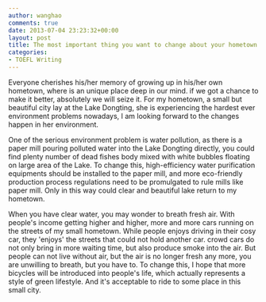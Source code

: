 ```yaml
---
author: wanghao
comments: true
date: 2013-07-04 23:23:32+00:00
layout: post
title: The most important thing you want to change about your hometown
categories:
- TOEFL Writing
---
```


Everyone cherishes his/her memory of growing up in his/her own hometown, where is an unique place deep in our mind. if we got a chance to make it better, absolutely we will seize it. For my hometown, a small but beautiful city lay at the Lake Dongting, she is experiencing the hardest ever environment problems nowadays, I am looking forward to the changes happen in her environment.

One of the serious environment problem is water pollution, as there is a paper mill pouring polluted water into the Lake Dongting directly, you could find plenty number of dead fishes body mixed with white bubbles floating on large area of the Lake. To change this, high-efficiency water purification equipments should be installed to the paper mill, and more eco-friendly production process regulations need to be promulgated to rule mills like paper mill. Only in this way could clear and beautiful lake return to my hometown.

When you have clear water, you may wonder to breath fresh air. With people's income getting higher and higher, more and more cars running on the streets of my small hometown. While people enjoys driving in their cosy car, they 'enjoys' the streets that could not hold another car. crowd cars do not only bring in more waiting time, but also produce smoke into the air. But people can not live without air, but the air is no longer fresh any more, you are unwilling to breath, but you have to. To change this, I hope that more bicycles will be introduced into people's life, which actually represents a style of green lifestyle. And it's acceptable to ride to some place in this small city. 


